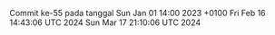 Commit ke-55 pada tanggal Sun Jan 01 14:00 2023 +0100
Fri Feb 16 14:43:06 UTC 2024
Sun Mar 17 21:10:06 UTC 2024
